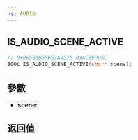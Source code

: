 ```yaml
---
ns: AUDIO
---
```

## IS_AUDIO_SCENE_ACTIVE

```c
// 0xB65B60556E2A9225 0xACBED05C
BOOL IS_AUDIO_SCENE_ACTIVE(char* scene);
```


## 參數
* **scene**: 

## 返回值
